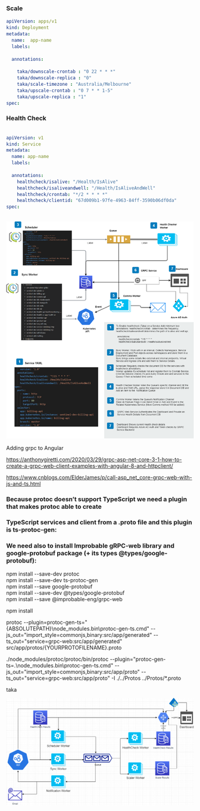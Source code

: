 
### Scale 
```yaml
apiVersion: apps/v1
kind: Deployment
metadata:
  name:  app-name
  labels:
    
  annotations:
    
    taka/downscale-crontab : "0 22 * * *"
    taka/downscale-replica : "0"
    taka/scale-timezone : "Australia/Melbourne"
    taka/upscale-crontab : "0 7 * * 1-5"
    taka/upscale-replica : "1"
spec:
```


### Health Check
```yaml

apiVersion: v1
kind: Service
metadata:
  name: app-name
  labels:
    
  annotations:
    healthcheck/isalive: "/Health/IsAlive"
    healthcheck/isaliveandwell: "/Health/IsAliveAndWell"
    healthcheck/crontab: "*/2 * * * *"
    healthcheck/clientid: "67d009b1-97fe-4963-84ff-3590b06df0da"
spec:



```

![diagram](taka1.png)


Adding grpc to Angular

https://anthonygiretti.com/2020/03/29/grpc-asp-net-core-3-1-how-to-create-a-grpc-web-client-examples-with-angular-8-and-httpclient/

https://www.cnblogs.com/ElderJames/p/call-asp_net_core-grpc-web-with-js-and-ts.html


### Because protoc doesn’t support TypeScript we need a plugin that makes protoc able to create 
### TypeScript services and client from a .proto file and this plugin is ts-protoc-gen:
### We need also to install Improbable gRPC-web library and google-protobuf package (+ its types @types/google-protobuf):

npm install --save-dev  protoc   
npm install --save-dev ts-protoc-gen   
npm install --save google-protobuf   
npm install --save-dev @types/google-protobuf   
npm install --save @improbable-eng/grpc-web   

npm install  

protoc --plugin=protoc-gen-ts="{ABSOLUTEPATH}\node_modules\.bin\protoc-gen-ts.cmd" 
       --js_out="import_style=commonjs,binary:src/app/generated" 
       --ts_out="service=grpc-web:src/app/generated" src/app/protos/{YOURPROTOFILENAME}.proto


./node_modules/protoc/protoc/bin/protoc --plugin="protoc-gen-ts=.\node_modules\.bin\protoc-gen-ts.cmd" --js_out="import_style=commonjs,binary:src/app/proto" --ts_out="service=grpc-web:src/app/proto" -I ./../Protos ../Protos/*.proto

taka


![diagram](taka_diagram_2.png)
